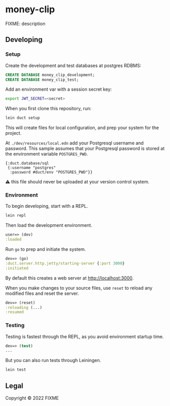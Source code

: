 # money-clip

FIXME: description

## Developing

### Setup

Create the development and test databases at postgres RDBMS:

```sql
CREATE DATABASE money_clip_development;
CREATE DATABASE money_clip_test;
```

Add an environment var with a session secret key:

```bash
export JWT_SECRET=<secret>
```

When you first clone this repository, run:

```sh
lein duct setup
```

This will create files for local configuration, and prep your system
for the project.

At `./dev/resources/local.edn` add your Postgresql username and password.
This sample assumes that your Postgresql password is stored at the environment variable `POSTGRES_PWD`.

```edn
{:duct.database/sql
 {:username "postgres"
  :password #duct/env "POSTGRES_PWD"}}
```

:warning: this file should never be uploaded at your version control system.

### Environment

To begin developing, start with a REPL.

```sh
lein repl
```

Then load the development environment.

```clojure
user=> (dev)
:loaded
```

Run `go` to prep and initiate the system.

```clojure
dev=> (go)
:duct.server.http.jetty/starting-server {:port 3000}
:initiated
```

By default this creates a web server at <http://localhost:3000>.

When you make changes to your source files, use `reset` to reload any
modified files and reset the server.

```clojure
dev=> (reset)
:reloading (...)
:resumed
```

### Testing

Testing is fastest through the REPL, as you avoid environment startup
time.

```clojure
dev=> (test)
...
```

But you can also run tests through Leiningen.

```sh
lein test
```

## Legal

Copyright © 2022 FIXME
